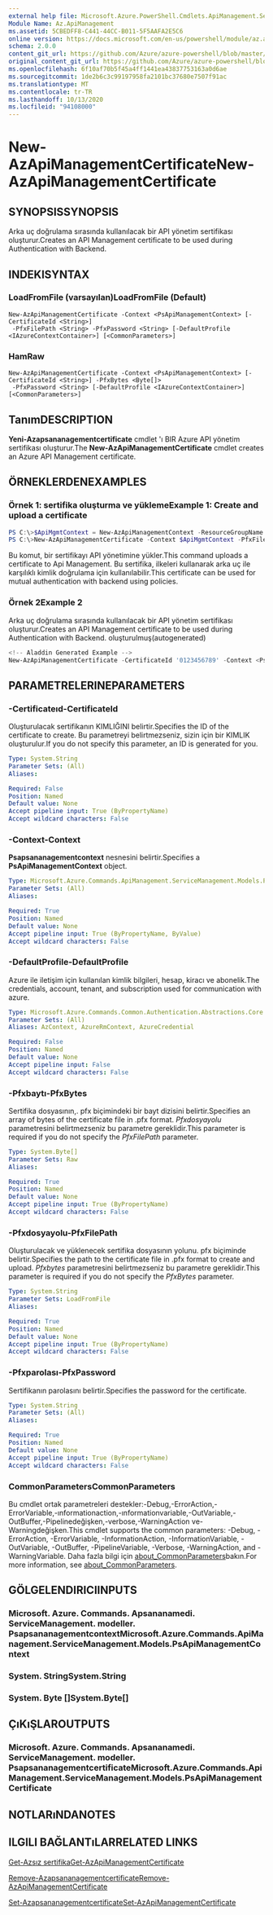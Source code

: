 ```yaml
---
external help file: Microsoft.Azure.PowerShell.Cmdlets.ApiManagement.ServiceManagement.dll-Help.xml
Module Name: Az.ApiManagement
ms.assetid: 5CBEDFF8-C441-44CC-B011-5F5AAFA2E5C6
online version: https://docs.microsoft.com/en-us/powershell/module/az.apimanagement/new-azapimanagementcertificate
schema: 2.0.0
content_git_url: https://github.com/Azure/azure-powershell/blob/master/src/ApiManagement/ApiManagement/help/New-AzApiManagementCertificate.md
original_content_git_url: https://github.com/Azure/azure-powershell/blob/master/src/ApiManagement/ApiManagement/help/New-AzApiManagementCertificate.md
ms.openlocfilehash: 6f10af70b5f45a4ff1441ea43837753163a0d6ae
ms.sourcegitcommit: 1de2b6c3c99197958fa2101bc37680e7507f91ac
ms.translationtype: MT
ms.contentlocale: tr-TR
ms.lasthandoff: 10/13/2020
ms.locfileid: "94108000"
---
```

# <span data-ttu-id="11f2d-101">New-AzApiManagementCertificate</span><span class="sxs-lookup"><span data-stu-id="11f2d-101">New-AzApiManagementCertificate</span></span>

## <span data-ttu-id="11f2d-102">SYNOPSIS</span><span class="sxs-lookup"><span data-stu-id="11f2d-102">SYNOPSIS</span></span>
<span data-ttu-id="11f2d-103">Arka uç doğrulama sırasında kullanılacak bir API yönetim sertifikası oluşturur.</span><span class="sxs-lookup"><span data-stu-id="11f2d-103">Creates an API Management certificate to be used during Authentication with Backend.</span></span>

## <span data-ttu-id="11f2d-104">INDEKI</span><span class="sxs-lookup"><span data-stu-id="11f2d-104">SYNTAX</span></span>

### <span data-ttu-id="11f2d-105">LoadFromFile (varsayılan)</span><span class="sxs-lookup"><span data-stu-id="11f2d-105">LoadFromFile (Default)</span></span>
```
New-AzApiManagementCertificate -Context <PsApiManagementContext> [-CertificateId <String>]
 -PfxFilePath <String> -PfxPassword <String> [-DefaultProfile <IAzureContextContainer>] [<CommonParameters>]
```

### <span data-ttu-id="11f2d-106">Ham</span><span class="sxs-lookup"><span data-stu-id="11f2d-106">Raw</span></span>
```
New-AzApiManagementCertificate -Context <PsApiManagementContext> [-CertificateId <String>] -PfxBytes <Byte[]>
 -PfxPassword <String> [-DefaultProfile <IAzureContextContainer>] [<CommonParameters>]
```

## <span data-ttu-id="11f2d-107">Tanım</span><span class="sxs-lookup"><span data-stu-id="11f2d-107">DESCRIPTION</span></span>
<span data-ttu-id="11f2d-108">**Yeni-Azapsananagementcertificate** cmdlet 'ı BIR Azure API yönetim sertifikası oluşturur.</span><span class="sxs-lookup"><span data-stu-id="11f2d-108">The **New-AzApiManagementCertificate** cmdlet creates an Azure API Management certificate.</span></span>

## <span data-ttu-id="11f2d-109">ÖRNEKLERDEN</span><span class="sxs-lookup"><span data-stu-id="11f2d-109">EXAMPLES</span></span>

### <span data-ttu-id="11f2d-110">Örnek 1: sertifika oluşturma ve yükleme</span><span class="sxs-lookup"><span data-stu-id="11f2d-110">Example 1: Create and upload a certificate</span></span>
```powershell
PS C:\>$ApiMgmtContext = New-AzApiManagementContext -ResourceGroupName "Api-Default-WestUS" -ServiceName "contoso"
PS C:\>New-AzApiManagementCertificate -Context $ApiMgmtContext -PfxFilePath "C:\contoso\certificates\apimanagement.pfx" -PfxPassword "1111"
```

<span data-ttu-id="11f2d-111">Bu komut, bir sertifikayı API yönetimine yükler.</span><span class="sxs-lookup"><span data-stu-id="11f2d-111">This command uploads a certificate to Api Management.</span></span> <span data-ttu-id="11f2d-112">Bu sertifika, ilkeleri kullanarak arka uç ile karşılıklı kimlik doğrulama için kullanılabilir.</span><span class="sxs-lookup"><span data-stu-id="11f2d-112">This certificate can be used for mutual authentication with backend using policies.</span></span>

### <span data-ttu-id="11f2d-113">Örnek 2</span><span class="sxs-lookup"><span data-stu-id="11f2d-113">Example 2</span></span>

<span data-ttu-id="11f2d-114">Arka uç doğrulama sırasında kullanılacak bir API yönetim sertifikası oluşturur.</span><span class="sxs-lookup"><span data-stu-id="11f2d-114">Creates an API Management certificate to be used during Authentication with Backend.</span></span> <span data-ttu-id="11f2d-115">oluşturulmuş</span><span class="sxs-lookup"><span data-stu-id="11f2d-115">(autogenerated)</span></span>

```powershell
<!-- Aladdin Generated Example --> 
New-AzApiManagementCertificate -CertificateId '0123456789' -Context <PsApiManagementContext> -PfxFilePath 'C:\contoso\certificates\apimanagement.pfx' -PfxPassword '1111'
```

## <span data-ttu-id="11f2d-116">PARAMETRELERINE</span><span class="sxs-lookup"><span data-stu-id="11f2d-116">PARAMETERS</span></span>

### <span data-ttu-id="11f2d-117">-Certificateıd</span><span class="sxs-lookup"><span data-stu-id="11f2d-117">-CertificateId</span></span>
<span data-ttu-id="11f2d-118">Oluşturulacak sertifikanın KIMLIĞINI belirtir.</span><span class="sxs-lookup"><span data-stu-id="11f2d-118">Specifies the ID of the certificate to create.</span></span>
<span data-ttu-id="11f2d-119">Bu parametreyi belirtmezseniz, sizin için bir KIMLIK oluşturulur.</span><span class="sxs-lookup"><span data-stu-id="11f2d-119">If you do not specify this parameter, an ID is generated for you.</span></span>

```yaml
Type: System.String
Parameter Sets: (All)
Aliases:

Required: False
Position: Named
Default value: None
Accept pipeline input: True (ByPropertyName)
Accept wildcard characters: False
```

### <span data-ttu-id="11f2d-120">-Context</span><span class="sxs-lookup"><span data-stu-id="11f2d-120">-Context</span></span>
<span data-ttu-id="11f2d-121">**Psapsananagementcontext** nesnesini belirtir.</span><span class="sxs-lookup"><span data-stu-id="11f2d-121">Specifies a **PsApiManagementContext** object.</span></span>

```yaml
Type: Microsoft.Azure.Commands.ApiManagement.ServiceManagement.Models.PsApiManagementContext
Parameter Sets: (All)
Aliases:

Required: True
Position: Named
Default value: None
Accept pipeline input: True (ByPropertyName, ByValue)
Accept wildcard characters: False
```

### <span data-ttu-id="11f2d-122">-DefaultProfile</span><span class="sxs-lookup"><span data-stu-id="11f2d-122">-DefaultProfile</span></span>
<span data-ttu-id="11f2d-123">Azure ile iletişim için kullanılan kimlik bilgileri, hesap, kiracı ve abonelik.</span><span class="sxs-lookup"><span data-stu-id="11f2d-123">The credentials, account, tenant, and subscription used for communication with azure.</span></span>

```yaml
Type: Microsoft.Azure.Commands.Common.Authentication.Abstractions.Core.IAzureContextContainer
Parameter Sets: (All)
Aliases: AzContext, AzureRmContext, AzureCredential

Required: False
Position: Named
Default value: None
Accept pipeline input: False
Accept wildcard characters: False
```

### <span data-ttu-id="11f2d-124">-Pfxbaytı</span><span class="sxs-lookup"><span data-stu-id="11f2d-124">-PfxBytes</span></span>
<span data-ttu-id="11f2d-125">Sertifika dosyasının,. pfx biçimindeki bir bayt dizisini belirtir.</span><span class="sxs-lookup"><span data-stu-id="11f2d-125">Specifies an array of bytes of the certificate file in .pfx format.</span></span>
<span data-ttu-id="11f2d-126">*Pfxdosyayolu* parametresini belirtmezseniz bu parametre gereklidir.</span><span class="sxs-lookup"><span data-stu-id="11f2d-126">This parameter is required if you do not specify the *PfxFilePath* parameter.</span></span>

```yaml
Type: System.Byte[]
Parameter Sets: Raw
Aliases:

Required: True
Position: Named
Default value: None
Accept pipeline input: True (ByPropertyName)
Accept wildcard characters: False
```

### <span data-ttu-id="11f2d-127">-Pfxdosyayolu</span><span class="sxs-lookup"><span data-stu-id="11f2d-127">-PfxFilePath</span></span>
<span data-ttu-id="11f2d-128">Oluşturulacak ve yüklenecek sertifika dosyasının yolunu. pfx biçiminde belirtir.</span><span class="sxs-lookup"><span data-stu-id="11f2d-128">Specifies the path to the certificate file in .pfx format to create and upload.</span></span>
<span data-ttu-id="11f2d-129">*Pfxbytes* parametresini belirtmezseniz bu parametre gereklidir.</span><span class="sxs-lookup"><span data-stu-id="11f2d-129">This parameter is required if you do not specify the *PfxBytes* parameter.</span></span>

```yaml
Type: System.String
Parameter Sets: LoadFromFile
Aliases:

Required: True
Position: Named
Default value: None
Accept pipeline input: True (ByPropertyName)
Accept wildcard characters: False
```

### <span data-ttu-id="11f2d-130">-Pfxparolası</span><span class="sxs-lookup"><span data-stu-id="11f2d-130">-PfxPassword</span></span>
<span data-ttu-id="11f2d-131">Sertifikanın parolasını belirtir.</span><span class="sxs-lookup"><span data-stu-id="11f2d-131">Specifies the password for the certificate.</span></span>

```yaml
Type: System.String
Parameter Sets: (All)
Aliases:

Required: True
Position: Named
Default value: None
Accept pipeline input: True (ByPropertyName)
Accept wildcard characters: False
```

### <span data-ttu-id="11f2d-132">CommonParameters</span><span class="sxs-lookup"><span data-stu-id="11f2d-132">CommonParameters</span></span>
<span data-ttu-id="11f2d-133">Bu cmdlet ortak parametreleri destekler:-Debug,-ErrorAction,-ErrorVariable,-ınformationaction,-ınformationvariable,-OutVariable,-OutBuffer,-Pipelinedeğişken,-verbose,-WarningAction ve-Warningdeğişken.</span><span class="sxs-lookup"><span data-stu-id="11f2d-133">This cmdlet supports the common parameters: -Debug, -ErrorAction, -ErrorVariable, -InformationAction, -InformationVariable, -OutVariable, -OutBuffer, -PipelineVariable, -Verbose, -WarningAction, and -WarningVariable.</span></span> <span data-ttu-id="11f2d-134">Daha fazla bilgi için [about_CommonParameters](http://go.microsoft.com/fwlink/?LinkID=113216)bakın.</span><span class="sxs-lookup"><span data-stu-id="11f2d-134">For more information, see [about_CommonParameters](http://go.microsoft.com/fwlink/?LinkID=113216).</span></span>

## <span data-ttu-id="11f2d-135">GÖLGELENDIRICI</span><span class="sxs-lookup"><span data-stu-id="11f2d-135">INPUTS</span></span>

### <span data-ttu-id="11f2d-136">Microsoft. Azure. Commands. Apsananamedi. ServiceManagement. modeller. Psapsananagementcontext</span><span class="sxs-lookup"><span data-stu-id="11f2d-136">Microsoft.Azure.Commands.ApiManagement.ServiceManagement.Models.PsApiManagementContext</span></span>

### <span data-ttu-id="11f2d-137">System. String</span><span class="sxs-lookup"><span data-stu-id="11f2d-137">System.String</span></span>

### <span data-ttu-id="11f2d-138">System. Byte []</span><span class="sxs-lookup"><span data-stu-id="11f2d-138">System.Byte[]</span></span>

## <span data-ttu-id="11f2d-139">ÇıKıŞLAR</span><span class="sxs-lookup"><span data-stu-id="11f2d-139">OUTPUTS</span></span>

### <span data-ttu-id="11f2d-140">Microsoft. Azure. Commands. Apsananamedi. ServiceManagement. modeller. Psapsananagementcertificate</span><span class="sxs-lookup"><span data-stu-id="11f2d-140">Microsoft.Azure.Commands.ApiManagement.ServiceManagement.Models.PsApiManagementCertificate</span></span>

## <span data-ttu-id="11f2d-141">NOTLARıNDA</span><span class="sxs-lookup"><span data-stu-id="11f2d-141">NOTES</span></span>

## <span data-ttu-id="11f2d-142">ILGILI BAĞLANTıLAR</span><span class="sxs-lookup"><span data-stu-id="11f2d-142">RELATED LINKS</span></span>

[<span data-ttu-id="11f2d-143">Get-Azsız sertifika</span><span class="sxs-lookup"><span data-stu-id="11f2d-143">Get-AzApiManagementCertificate</span></span>](./Get-AzApiManagementCertificate.md)

[<span data-ttu-id="11f2d-144">Remove-Azapsananagementcertificate</span><span class="sxs-lookup"><span data-stu-id="11f2d-144">Remove-AzApiManagementCertificate</span></span>](./Remove-AzApiManagementCertificate.md)

[<span data-ttu-id="11f2d-145">Set-Azapsananagementcertificate</span><span class="sxs-lookup"><span data-stu-id="11f2d-145">Set-AzApiManagementCertificate</span></span>](./Set-AzApiManagementCertificate.md)



